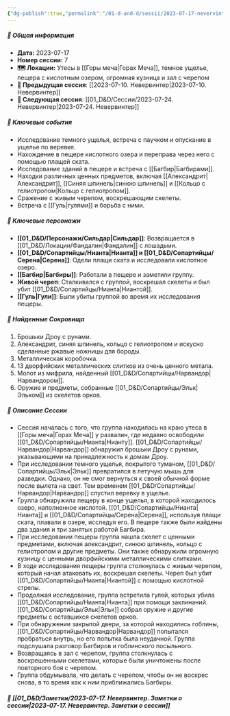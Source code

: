 ```yaml
---
{"dg-publish":true,"permalink":"/01-d-and-d/sessii/2023-07-17-nevervinter/","created":"2024-11-09T09:06:49.999+03:00","updated":"2024-11-09T15:55:49.032+03:00"}
---
```


##### 📅 Общая информация

- **Дата:** 2023-07-17
- **Номер cессии:** 7
- **🗺️ Локации:** Утесы в [[Горы меча\|Горах Меча]], темное ущелье, пещера с кислотным озером, огромная кузница и зал с черепом
- **🔗 Предыдущая сессия**: [[2023-07-10. Невервинтер\|2023-07-10. Невервинтер]]
- **🔗 Следующая сессия**: [[01_D&D/Сессии/2023-07-24. Невервинтер\|2023-07-24. Невервинтер]]

##### 🔑 **Ключевые события**

- Исследование темного ущелья, встреча с паучком и опускание в ущелье по веревке.
- Нахождение в пещере кислотного озера и переправа через него с помощью плащей ската.
- Исследование зданий в пещере и встреча с [[Багбир\|Багбирами]].
- Находки различных ценных предметов, включая [[Александрит\|Александрит]], [[Синяя шпинель\|синюю шпинель]] и [[Кольцо с гелиотропом\|Кольцо с гелиотропом]].
- Сражение с живым черепом, воскрешающим скелеты.
- Встреча с [[Гуль\|гулями]] и борьба с ними.

##### 🧍 **Ключевые персонажи**

- **[[01_D&D/Персонажи/Сильдар\|Сильдар]]**: Возвращается в [[01_D&D/Локации/Фандалин\|Фандалин]] с лошадьми.
- **[[01_D&D/Сопартийцы/Нианта\|Нианта]] и [[01_D&D/Сопартийцы/Серена\|Серена]]**: Одели плащи ската и исследовали кислотное озеро.
- **[[Багбир\|Багбиры]]**: Работали в пещере и заметили группу.
- **Живой череп**: Сталкивался с группой, воскрешал скелеты и был убит [[01_D&D/Сопартийцы/Нианта\|Ниантой]].
- **[[Гуль\|Гули]]**: Были убиты группой во время их исследования пещеры.

##### 💎 **Найденные Сокровища**

1. Брошьки Дроу с рунами.
2. Александрит, синяя шпинель, кольцо с гелиотропом и искусно сделанные ржавые ножницы для бороды.
3. Металлическая коробочка.
4. 13 дворфийских металлических слитков из очень ценного метала.
5. Молот из мифрила, найденный [[01_D&D/Сопартийцы/Нарвандор\|Нарвандором]].
6. Оружие и предметы, собранные [[01_D&D/Сопартийцы/Эльк\|Эльком]] из скелетов орков.

##### 📖 **Описание Сессии**

- Сессия началась с того, что группа находилась на краю утеса в [[Горы меча\|Горах Меча]] у развалин, где недавно освободили [[01_D&D/Сопартийцы/Нианта\|Нианту]]. [[01_D&D/Сопартийцы/Нарвандор\|Нарвандор]] обнаружил брошьки Дроу с рунами, указывающими на принадлежность к домам Дроу.
- При исследовании темного ущелья, покрытого туманом, [[01_D&D/Сопартийцы/Эльк\|Эльк]] превратился в летучую мышь для разведки. Однако, он не смог вернуться к своей обычной форме после вылета на свет. Тем временем [[01_D&D/Сопартийцы/Нарвандор\|Нарвандор]] спустил веревку в ущелье.
- Группа обнаружила пещеру в конце ущелья, в которой находилось озеро, наполненное кислотой. [[01_D&D/Сопартийцы/Нианта\|Нианта]] и [[01_D&D/Сопартийцы/Серена\|Серена]], используя плащи ската, плавали в озере, исследуя его. В пещере также были найдены два здания и три занятых работой Багбира.
- При исследовании пещеры группа нашла скелет с ценными предметами, включая александрит, синюю шпинель, кольцо с гелиотропом и другие предметы. Они также обнаружили огромную кузницу с ценными дворфийскими металлическими слитками.
- В ходе исследования пещеры группа столкнулась с живым черепом, который начал атаковать их, воскрешая скелеты. Череп был убит [[01_D&D/Сопартийцы/Нианта\|Ниантой]] с помощью кислотной стрелы.
- Продолжая исследование, группа встретила гулей, которых убила [[01_D&D/Сопартийцы/Нианта\|Нианта]] при помощи заклинаний. [[01_D&D/Сопартийцы/Эльк\|Эльк]] собрал оружие и другие предметы с оставшихся скелетов орков.
- При обнаружении закрытой двери, за которой находились гоблины, [[01_D&D/Сопартийцы/Нарвандор\|Нарвандор]] попытался пробраться внутрь, но его попытка была неудачной. Группа подслушала разговор Багбиров и гоблинского посыльного.
- Возвращаясь в зал с черепом, группа столкнулась с воскрешенными скелетами, которые были уничтожены после повторного боя с черепом.
- Группа обдумывала, что делать с черепом, чтобы он не воскрес снова, в то время как к ним приближались Багбиры.
##### 📝 **[[01_D&D/Заметки/2023-07-17. Невервинтер. Заметки о сессии\|2023-07-17. Невервинтер. Заметки о сессии]]**